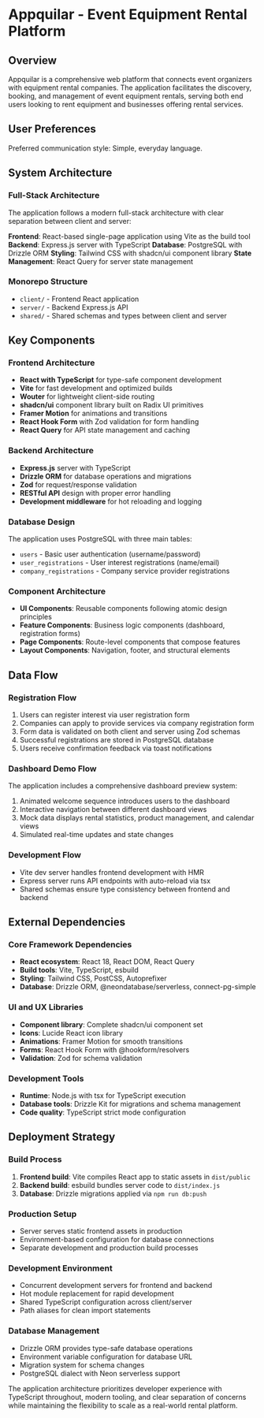 # Appquilar - Event Equipment Rental Platform

## Overview

Appquilar is a comprehensive web platform that connects event organizers with equipment rental companies. The application facilitates the discovery, booking, and management of event equipment rentals, serving both end users looking to rent equipment and businesses offering rental services.

## User Preferences

Preferred communication style: Simple, everyday language.

## System Architecture

### Full-Stack Architecture
The application follows a modern full-stack architecture with clear separation between client and server:

**Frontend**: React-based single-page application using Vite as the build tool
**Backend**: Express.js server with TypeScript
**Database**: PostgreSQL with Drizzle ORM
**Styling**: Tailwind CSS with shadcn/ui component library
**State Management**: React Query for server state management

### Monorepo Structure
- `client/` - Frontend React application
- `server/` - Backend Express.js API
- `shared/` - Shared schemas and types between client and server

## Key Components

### Frontend Architecture
- **React with TypeScript** for type-safe component development
- **Vite** for fast development and optimized builds
- **Wouter** for lightweight client-side routing
- **shadcn/ui** component library built on Radix UI primitives
- **Framer Motion** for animations and transitions
- **React Hook Form** with Zod validation for form handling
- **React Query** for API state management and caching

### Backend Architecture
- **Express.js** server with TypeScript
- **Drizzle ORM** for database operations and migrations
- **Zod** for request/response validation
- **RESTful API** design with proper error handling
- **Development middleware** for hot reloading and logging

### Database Design
The application uses PostgreSQL with three main tables:
- `users` - Basic user authentication (username/password)
- `user_registrations` - User interest registrations (name/email)
- `company_registrations` - Company service provider registrations

### Component Architecture
- **UI Components**: Reusable components following atomic design principles
- **Feature Components**: Business logic components (dashboard, registration forms)
- **Page Components**: Route-level components that compose features
- **Layout Components**: Navigation, footer, and structural elements

## Data Flow

### Registration Flow
1. Users can register interest via user registration form
2. Companies can apply to provide services via company registration form
3. Form data is validated on both client and server using Zod schemas
4. Successful registrations are stored in PostgreSQL database
5. Users receive confirmation feedback via toast notifications

### Dashboard Demo Flow
The application includes a comprehensive dashboard preview system:
1. Animated welcome sequence introduces users to the dashboard
2. Interactive navigation between different dashboard views
3. Mock data displays rental statistics, product management, and calendar views
4. Simulated real-time updates and state changes

### Development Flow
- Vite dev server handles frontend development with HMR
- Express server runs API endpoints with auto-reload via tsx
- Shared schemas ensure type consistency between frontend and backend

## External Dependencies

### Core Framework Dependencies
- **React ecosystem**: React 18, React DOM, React Query
- **Build tools**: Vite, TypeScript, esbuild
- **Styling**: Tailwind CSS, PostCSS, Autoprefixer
- **Database**: Drizzle ORM, @neondatabase/serverless, connect-pg-simple

### UI and UX Libraries
- **Component library**: Complete shadcn/ui component set
- **Icons**: Lucide React icon library
- **Animations**: Framer Motion for smooth transitions
- **Forms**: React Hook Form with @hookform/resolvers
- **Validation**: Zod for schema validation

### Development Tools
- **Runtime**: Node.js with tsx for TypeScript execution
- **Database tools**: Drizzle Kit for migrations and schema management
- **Code quality**: TypeScript strict mode configuration

## Deployment Strategy

### Build Process
1. **Frontend build**: Vite compiles React app to static assets in `dist/public`
2. **Backend build**: esbuild bundles server code to `dist/index.js`
3. **Database**: Drizzle migrations applied via `npm run db:push`

### Production Setup
- Server serves static frontend assets in production
- Environment-based configuration for database connections
- Separate development and production build processes

### Development Environment
- Concurrent development servers for frontend and backend
- Hot module replacement for rapid development
- Shared TypeScript configuration across client/server
- Path aliases for clean import statements

### Database Management
- Drizzle ORM provides type-safe database operations
- Environment variable configuration for database URL
- Migration system for schema changes
- PostgreSQL dialect with Neon serverless support

The application architecture prioritizes developer experience with TypeScript throughout, modern tooling, and clear separation of concerns while maintaining the flexibility to scale as a real-world rental platform.